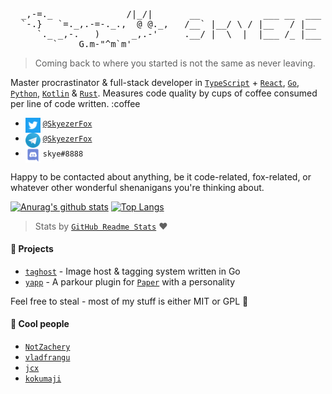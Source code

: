 <pre>
  _,-=._              /|_/|       __            ___ __  ___  __  
  `-.}   `=._,.-=-._.,  @ @._,   /__` |__/ \ / |__   / |__  |__) 
     `._ _,-.   )      _,.-'     .__/ |  \  |  |___ /_ |___ |  \ 
        `    G.m-"^m`m'        
</pre>

> Coming back to where you started is not the same as never leaving.

Master procrastinator & full-stack developer in [`TypeScript`](https://github.com/microsoft/TypeScript) + [`React`](https://github.com/facebook/react), [`Go`](https://github.com/golang/go/), [`Python`](https://github.com/python/cpython), [`Kotlin`](https://github.com/JetBrains/kotlin) & [`Rust`](https://github.com/rust-lang/rust). Measures code quality by cups of coffee consumed per line of code written. :coffee

- <img src="https://raw.githubusercontent.com/skyezerfox/skyezerfox/master/logo-twitter.svg" width="24px" align="top"> [`@SkyezerFox`](https://twitter.com/SkyezerFox)
- <img src="https://raw.githubusercontent.com/skyezerfox/skyezerfox/master/logo-telegram.svg" width="24px" align="top"> [`@SkyezerFox`](https://t.me/skyezerfox)
- <img src="https://raw.githubusercontent.com/skyezerfox/skyezerfox/master/logo-discord.svg" width="24px" align="top"> `skye#8888`

Happy to be contacted about anything, be it code-related, fox-related, or whatever other wonderful shenanigans you're thinking about.

[![Anurag's github stats](https://github-readme-stats.vercel.app/api?username=skyezerfox)](https://github.com/anuraghazra/github-readme-stats) [![Top Langs](https://github-readme-stats.vercel.app/api/top-langs/?username=anuraghazra&layout=compact)](https://github.com/anuraghazra/github-readme-stats)

> Stats by [`GitHub Readme Stats`](https://github.com/anuraghazra/github-readme-stats) :heart:

#### :telescope: Projects

- [`taghost`](https://github.com/SkyezerFox/taghost) - Image host & tagging system written in Go
- [`yapp`](https://github.com/DumbDogDiner/yapp) - A parkour plugin for [`Paper`](https://github.com/papermc/paper) with a personality

Feel free to steal - most of my stuff is either MIT or GPL :fox_face:

<!--
**SkyezerFox/SkyezerFox** is a ✨ _special_ ✨ repository because its `README.md` (this file) appears on your GitHub profile.

Here are some ideas to get you started:

- 🔭 I’m currently working on ...
- 🌱 I’m currently learning ...
-  I’m looking to collaborate on ...
- 🤔 I’m looking for help with ...
- 💬 Ask me about ...
- 📫 How to reach me: ...

-->

#### :couple: Cool people
- [`NotZachery`](https://github.com/NotZachery)
- [`vladfrangu`](https://github.com/vladfrangu)
- [`jcx`](https://github.com/prouser123) 
- [`kokumaji`](https://github.com/kokumaji)
